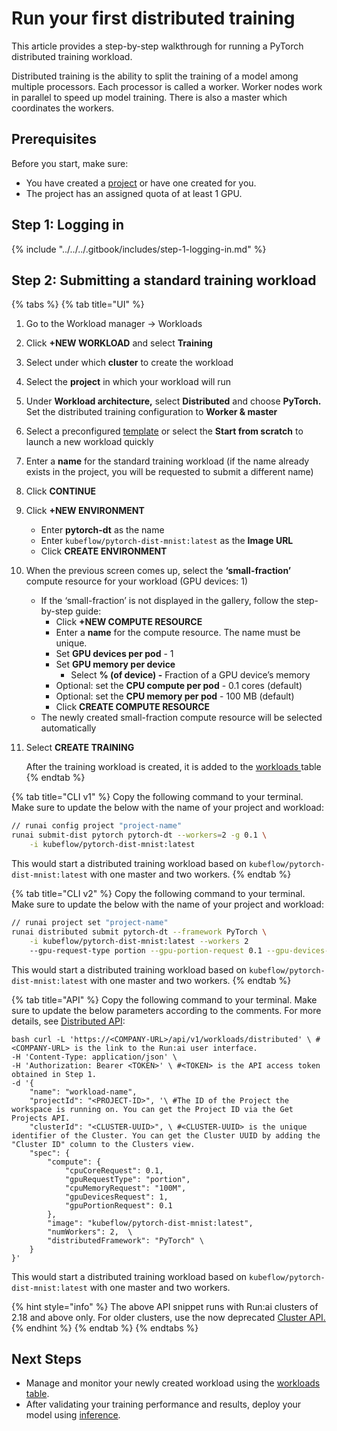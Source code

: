 # Run your first distributed training

This article provides a step-by-step walkthrough for running a PyTorch distributed training workload.

Distributed training is the ability to split the training of a model among multiple processors. Each processor is called a worker. Worker nodes work in parallel to speed up model training. There is also a master which coordinates the workers.

## Prerequisites

Before you start, make sure:

* You have created a [project](../../manage-ai-initiatives/managing-your-organization/projects.md) or have one created for you.
* The project has an assigned quota of at least 1 GPU.

## Step 1: Logging in

{% include "../../../.gitbook/includes/step-1-logging-in.md" %}

## Step 2: Submitting a standard training workload

{% tabs %}
{% tab title="UI" %}
1. Go to the Workload manager → Workloads
2. Click **+NEW WORKLOAD** and select **Training**
3. Select under which **cluster** to create the workload
4. Select the **project** in which your workload will run
5. Under **Workload architecture,** select **Distributed** and choose **PyTorch.** Set the distributed training configuration to **Worker & master**
6. Select a preconfigured [template](../../../workloads-in-runai/workload-templates/) or select the **Start from scratch** to launch a new workload quickly
7. Enter a **name** for the standard training workload (if the name already exists in the project, you will be requested to submit a different name)
8. Click **CONTINUE**
9. Click **+NEW ENVIRONMENT**
   * Enter **pytorch-dt** as the name
   * Enter `kubeflow/pytorch-dist-mnist:latest` as the **Image URL**
   * Click **CREATE ENVIRONMENT**
10. When the previous screen comes up, select the **‘small-fraction’** compute resource for your workload (GPU devices: 1)
    * If the ‘small-fraction’ is not displayed in the gallery, follow the step-by-step guide:
      * Click **+NEW COMPUTE RESOURCE**
      * Enter a **name** for the compute resource. The name must be unique.
      * Set **GPU devices per pod** - 1
      * Set **GPU memory per device**
        * Select **% (of device) -** Fraction of a GPU device’s memory
      * Optional: set the **CPU compute per pod** - 0.1 cores (default)
      * Optional: set the **CPU memory per pod** - 100 MB (default)
      * Click **CREATE COMPUTE RESOURCE**
    * The newly created small-fraction compute resource will be selected automatically
11. Select **CREATE TRAINING**

    After the training workload is created, it is added to the [workloads ](../../../workloads-in-runai/workloads.md)table
{% endtab %}

{% tab title="CLI v1" %}
Copy the following command to your terminal. Make sure to update the below with the name of your project and workload:

```sh
// runai config project "project-name"  
runai submit-dist pytorch pytorch-dt --workers=2 -g 0.1 \
    -i kubeflow/pytorch-dist-mnist:latest
```

This would start a distributed training workload based on `kubeflow/pytorch-dist-mnist:latest` with one master and two workers.
{% endtab %}

{% tab title="CLI v2" %}
Copy the following command to your terminal. Make sure to update the below with the name of your project and workload:

```sh
// runai project set "project-name"
runai distributed submit pytorch-dt --framework PyTorch \
    -i kubeflow/pytorch-dist-mnist:latest --workers 2 
    --gpu-request-type portion --gpu-portion-request 0.1 --gpu-devices-request 1 --cpu-memory-request 100M
```

This would start a distributed training workload based on `kubeflow/pytorch-dist-mnist:latest` with one master and two workers.
{% endtab %}

{% tab title="API" %}
Copy the following command to your terminal. Make sure to update the below parameters according to the comments. For more details, see [Distributed API](https://api-docs.run.ai/latest/tag/Distributed):

```shell
bash curl -L 'https://<COMPANY-URL>/api/v1/workloads/distributed' \ #<COMPANY-URL> is the link to the Run:ai user interface. 
-H 'Content-Type: application/json' \ 
-H 'Authorization: Bearer <TOKEN>' \ #<TOKEN> is the API access token obtained in Step 1.  
-d '{  
    "name": "workload-name",  
    "projectId": "<PROJECT-ID>", '\ #The ID of the Project the workspace is running on. You can get the Project ID via the Get Projects API.  
    "clusterId": "<CLUSTER-UUID>", \ #<CLUSTER-UUID> is the unique identifier of the Cluster. You can get the Cluster UUID by adding the "Cluster ID" column to the Clusters view.  
    "spec": {  
        "compute": { 
            "cpuCoreRequest": 0.1,
            "gpuRequestType": "portion",
            "cpuMemoryRequest": "100M",
            "gpuDevicesRequest": 1,
            "gpuPortionRequest": 0.1
        },
        "image": "kubeflow/pytorch-dist-mnist:latest",  
        "numWorkers": 2,  \ 
        "distributedFramework": "PyTorch" \
    } 
}'
```

This would start a distributed training workload based on `kubeflow/pytorch-dist-mnist:latest` with one master and two workers.

{% hint style="info" %}
The above API snippet runs with Run:ai clusters of 2.18 and above only. For older clusters, use the now deprecated [Cluster API.](https://docs.run.ai/v2.20/developer/cluster-api/workload-overview-dev/)
{% endhint %}
{% endtab %}
{% endtabs %}

## Next Steps

* Manage and monitor your newly created workload using the [workloads table](../../workloads-in-runai/workloads.md).
* After validating your training performance and results, deploy your model using [inference](../../inference/custom-inference.md).
